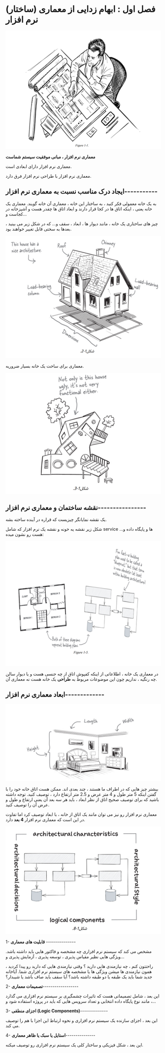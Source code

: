 # فصل اول : ابهام زدایی از معماری (ساختار) نرم افزار

![](./Images/Pasted%20image%2020240320092841.png)

**معماری نرم افزار ، مبانی موفقیت سیستم شماست**

معماری نرم افزار دارای ابعادی است.

معماری نرم افزار با طراحی نرم افزار فرق دارد.

## ایجاد درک مناسب نسبت به معماری نرم افزار-----------

به یک خانه معمولی فکر کنید ، به ساختار این خانه ، معماری آن خانه گویند. معماری یک خانه یعنی ، اینکه اتاق ها در کجا قرار دارند و ابعاد اتاق ها چقدر هست و آشپزخانه در کجاست و...

چیز های ساختاری یک خانه ، مانند دیوار ها ، ابعاد ، سقف و... که در شکل زیر می بینید ، بعدها به سختی قابل تغییر خواهند بود.

![](./Images/Pasted%20image%2020240320205252.png)

معماری برای ساخت یک خانه بسیار ضروریه.

![](./Images/Pasted%20image%2020240320205733.png)

## نقشه ساختمان و معماری نرم افزار----------------

یک نقشه نمایانگر چیزیست که قراره در آینده ساخته بشه.

شکل زیر نقشه یه خونه و نقشه یک نرم افزار که شامل service ها و پایگاه داده و... هست رو نشون میده:

![](./Images/Pasted%20image%2020240320101731.png)

در معماری یک خانه ، اطلاعاتی از اینکه کفپوش اتاق از چه جنسی هست و یا دیوار سالن چه رنگیه ، نداریم چون این موضوعات مربوط به **طراحی** یک خانه هست نه معماری آن.

## ابعاد معماری نرم افزار-------------

![](./Images/Pasted%20image%2020240320101803.png)

بیشتر چیز هایی که در اطراف ما هستند ، چند بعدی اند. ممکن هست اتاق خانه خود را با گفتن اینکه 5 متر طول و 4 متر عرض و 2.5 متر ارتفاع دارد ، توصیف کنید. توجه داشته باشید که برای توصیف صحیح اتاق از نظر ابعاد ، باید هر سه بعد آن یعنی ارتفاع و طول و عرض  آن را توصیف کنید.

معماری نرم افزار رو نیز می توان مانند یک اتاق از خانه ، با ابعاد توصیف کرد اما تفاوت در این است که معماری نرم افزار **4 بعد** دارد.

![](./Images/Pasted%20image%2020240320102438.png)

1- **قابلیت های معماری** ---------------

مشخص می کند که سیستم نرم افزاری چه مشخصه و فاکتور هایی باید داشته باشد. ویژگی هایی نظیر مقیاس پذیری ، توسعه پذیری ، آزمایش پذیری و...

راحتتون کنم ، چه نیازمندی هایی دارید ؟ وقتی نیازمندی هایی که دارید رو پیدا کردید ، همون نیازمندی ها میشن ویژگی ها یا مشخصه های سیستم نرم افزاری شما. آیاخانه جدید شما باید یک طبقه یا دو طبقه داشته باشد؟  آیا سقف باید صاف باشد یا شیبدار؟

2- **تصمیمات معماری**------------------

این بعد ، شامل تصمیماتی هست که تاثیرات چشمگیری بر سیستم نرم افزاری می گذارد ، مانند نوع پایگاه داده انتخابی و تعداد سرویس هایی که باید در پروژه استفاده شود و...

3- **اجزای منطقی (Logic Components)**--------------

این بعد ، اجزای سازنده یک سیستم نرم افزاری و نحوه ارتباط این اجزا با هم را توصیف می کند.

4- **استایل یا سبک یا ظاهر معماری**---------------

این بعد ، شکل فیزیکی و ساختار کلی یک سیستم نرم افزاری رو توصیف میکنه.



